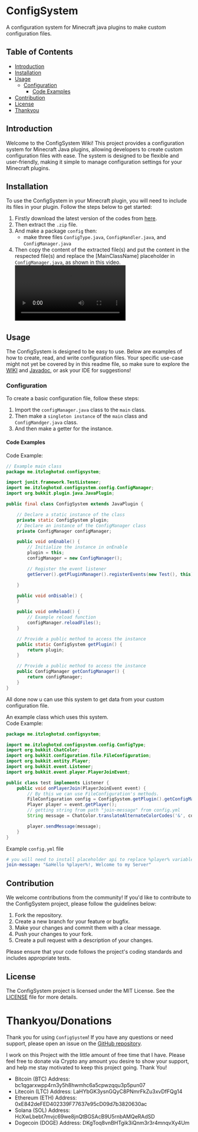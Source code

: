# ConfigSystem

A configuration system for Minecraft java plugins to make custom configuration files.

## Table of Contents

- [Introduction](#introduction)
- [Installation](#installation)
- [Usage](#usage)
    - [Configuration](#configuration)
        - [Code Examples](#code-examples)
- [Contribution](#contribution)
- [License](#license)
- [Thankyou](#thankyoudonations)

## Introduction

Welcome to the ConfigSystem Wiki! This project provides a configuration system for Minecraft Java plugins, allowing developers to create custom configuration files with ease. The system is designed to be flexible and user-friendly, making it simple to manage configuration settings for your Minecraft plugins.

## Installation

To use the ConfigSystem in your Minecraft plugin, you will need to include its files in your plugin. Follow the steps below to get started:
1. Firstly download the latest version of the codes from [here](https://github.com/ItzLoghotXD/ConfigSystem/releases/latest).
2. Then extract the `.zip` file.
3. And make a package `config` then:
   * make three files `ConfigType.java`, `ConfigHandler.java`, and `ConfigManager.java`
4. Then copy the content of the extracted file(s) and put the content in the respected file(s) and replace the [MainClassName] placeholder in `ConfigManager.java`, as shown in this video.<br>
![file_video](https://raw.githubusercontent.com/ItzLoghotXD/ConfigSystem/main/assets/file_video.mkv)

## Usage

The ConfigSystem is designed to be easy to use. Below are examples of how to create, read, and write configuration files. Your specific use-case might not yet be covered by in this readme file, so make sure to explore the [WIKI](https://github.com/ItzLoghotXD/ConfigSystem/wiki) and [Javadoc](https://itzloghotxd.github.io/ConfigSystem/javadoc), or ask your IDE for suggestions!

### Configuration

To create a basic configuration file, follow these steps:
1. Import the `configManager.java` class to the `main` class.
2. Then make a `singleton instance` of the `main` class and `ConfigMandger.java` class.
3. And then make a getter for the instance.

#### Code Examples

Code Example:

```java
// Example main class
package me.itzloghotxd.configsystem;

import junit.framework.TestListener;
import me.itzloghotxd.configsystem.config.ConfigManager;
import org.bukkit.plugin.java.JavaPlugin;

public final class ConfigSystem extends JavaPlugin {

    // Declare a static instance of the class
    private static ConfigSystem plugin;
    // Declare an instance of the ConfigManager class
    private ConfigManager configManager;

    public void onEnable() {
        // Initialize the instance in onEnable
        plugin = this;
        configManager = new ConfigManager();

        // Register the event listener
        getServer().getPluginManager().registerEvents(new Test(), this);

    }

    public void onDisable() {
    }

    public void onReload() {
        // Example reload function
        configManager.reloadFiles();
    }

    // Provide a public method to access the instance
    public static ConfigSystem getPlugin() {
        return plugin;
    }

    // Provide a public method to access the instance
    public ConfigManager getConfigManager() {
        return configManager;
    }
}
```
All done now u can use this system to get data from your custom configuration file.

An example class which uses this system.<br>
Code Example:
```java
package me.itzloghotxd.configsystem;

import me.itzloghotxd.configsystem.config.ConfigType;
import org.bukkit.ChatColor;
import org.bukkit.configuration.file.FileConfiguration;
import org.bukkit.entity.Player;
import org.bukkit.event.Listener;
import org.bukkit.event.player.PlayerJoinEvent;

public class test implements Listener {
    public void onPlayerJoin(PlayerJoinEvent event) {
        // By this we can use FileConfiguration's methods.
        FileConfiguration config = ConfigSystem.getPlugin().getConfigManager().getConfig(ConfigType.SETTINGS);
        Player player = event.getPlayer();
        // getting string from path "join-message" from config.yml
        String message = ChatColor.translateAlternateColorCodes('&', config.getString("join-message", "Hello Player!"));

        player.sendMessage(message);
    }
}
```

Example `config.yml` file
```yaml
# you will need to install placeholder api to replace %player% variable
join-message: "&aHello %player%!, Welcome to my Server"
```

## Contribution

We welcome contributions from the community! If you'd like to contribute to the ConfigSystem project, please follow the guidelines below:
1. Fork the repository.
2. Create a new branch for your feature or bugfix.
3. Make your changes and commit them with a clear message.
4. Push your changes to your fork.
5. Create a pull request with a description of your changes.

Please ensure that your code follows the project's coding standards and includes appropriate tests.

## License

The ConfigSystem project is licensed under the MIT License. See the [LICENSE](LICENSE) file for more details.

# Thankyou/Donations

Thank you for using `ConfigSystem`! If you have any questions or need support, please open an issue on the [GitHub repository](https://github.com/ItzLoghotXD/ConfigSystem/issues).

I work on this Project with the little amount of free time that I have. Please feel free to donate via Crypto any amount you desire to show your support, and help me stay motivated to keep this project going. Thank You!<br>
* Bitcoin (BTC) Address: bc1qgarxwpp4rn3y5h8hwmhc6a5cpwzqqu3p5pun07
* Litecoin (LTC) Address: LaHYbGK3ysnGQyC8PNmrFkZu3xvDfFQg14
* Ethereum (ETH) Address: 0xE842deFED402339F77637e95cD09d7b3820630ac
* Solana (SOL) Address: HcXwLbebt7mvjc69we8jnQtBGSAcB9U5rnbAMQeRAdSD
* Dogecoin (DOGE) Address: DKgToq8vnBHTgik3iQnm3r3r4mnqvXy4Um

